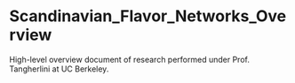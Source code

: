 # Scandinavian_Flavor_Networks_Overview
High-level overview document of research performed under Prof. Tangherlini at UC Berkeley. 
